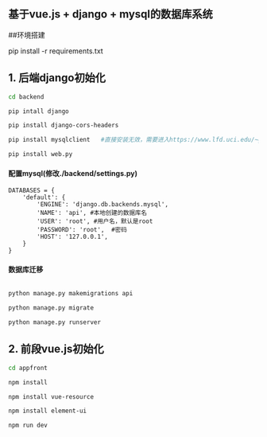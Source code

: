 ## 基于vue.js + django + mysql的数据库系统

##环境搭建

pip install -r requirements.txt

## 1. 后端django初始化

```bash
cd backend

pip intall django

pip install django-cors-headers

pip install mysqlclient   #直接安装无效，需要进入https://www.lfd.uci.edu/~gohlke/pythonlibs/#mysqlclient下载python对应的mysqlclient

pip install web.py

```

#### 配置mysql(修改./backend/settings.py)
```
DATABASES = {
    'default': {
        'ENGINE': 'django.db.backends.mysql',
        'NAME': 'api', #本地创建的数据库名
        'USER': 'root', #用户名，默认是root
        'PASSWORD': 'root',  #密码
        'HOST': '127.0.0.1',
    }
}
```

#### 数据库迁移

```bash

python manage.py makemigrations api

python manage.py migrate

python manage.py runserver
```

## 2. 前段vue.js初始化

```bash
cd appfront

npm install

npm install vue-resource

npm install element-ui

npm run dev
```
